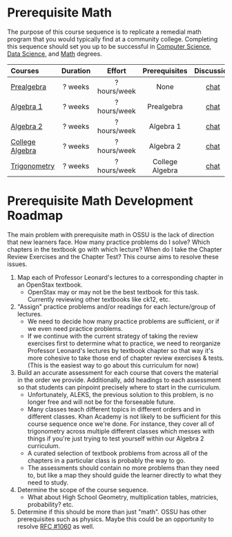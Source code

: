 # Prerequisite Math
The purpose of this course sequence is to replicate a remedial math program that you would typically find at a community college. Completing this sequence should set you up to be successful in [Computer Science](https://cs.ossu.dev/), [Data Science](https://ds.ossu.dev/), and [Math](https://math.ossu.dev/) degrees.  

Courses | Duration | Effort | Prerequisites | Discussion
:-- | :--: | :--: | :--: | :--:
[Prealgebra](coursepages/prealgebra/README.md) | ? weeks | ? hours/week | None | [chat](https://discord.com/channels/744385009028431943/744971809056751687)
[Algebra 1](coursepages/algebra-1/README.md) | ? weeks | ? hours/week | Prealgebra | [chat](https://discord.com/channels/744385009028431943/744971809056751687)
[Algebra 2](coursepages/algebra-2/README.md) | ? weeks | ? hours/week | Algebra 1 | [chat](https://discord.com/channels/744385009028431943/744971809056751687)
[College Algebra](coursepages/college-algebra/README.md) | ? weeks | ? hours/week | Algebra 2 | [chat](https://discord.com/channels/744385009028431943/744971809056751687)
[Trigonometry](coursepages/trigonometry/README.md) | ? weeks | ? hours/week | College Algebra | [chat](https://discord.com/channels/744385009028431943/744971809056751687)

# Prerequisite Math Development Roadmap
The main problem with prerequisite math in OSSU is the lack of direction that new learners face. How many practice problems do I solve? Which chapters in the textbook go with which lecture? When do I take the Chapter Review Exercises and the Chapter Test? This course aims to resolve these issues.
1. Map each of Professor Leonard's lectures to a corresponding chapter in an OpenStax textbook.
    - OpenStax may or may not be the best textbook for this task. Currently reviewing other textbooks like ck12, etc.
2. "Assign" practice problems and/or readings for each lecture/group of lectures.
    - We need to decide how many practice problems are sufficient, or if we even need practice problems.
    - If we continue with the current strategy of taking the review exercises first to determine what to practice, we need to reorganize Professor Leonard's lectures by textbook chapter so that way it's more cohesive to take those end of chapter review exercises & tests. (This is the easiest way to go about this curriculum for now)
3. Build an accurate assessment for each course that covers the material in the order we provide. Additionally, add headings to each assessment so that students can pinpoint precisely where to start in the curriculum.
    - Unfortunately, ALEKS, the previous solution to this problem, is no longer free and will not be for the forseeable future. 
    - Many classes teach different topics in different orders and in different classes. Khan Academy is not likely to be sufficient for this course sequence once we're done. For instance, they cover all of trigonometry across multiple different classes which messes with things if you're just trying to test yourself within our Algebra 2 curriculum.
    - A curated selection of textbook problems from across all of the chapters in a particular class is probably the way to go.
    - The assessments should contain no more problems than they need to, but like a map they should guide the learner directly to what they need to study.
4. Determine the scope of the course sequence.
    - What about High School Geometry, multiplication tables, matricies, probability? etc.
5. Determine if this should be more than just "math". OSSU has other prerequisites such as physics. Maybe this could be an opportunity to resolve [RFC #1060](https://github.com/ossu/computer-science/issues/1060) as well.